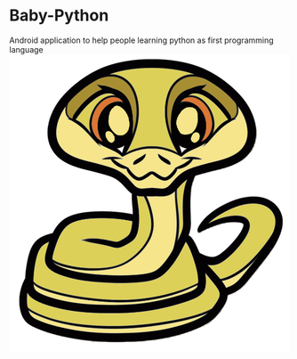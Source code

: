 # Baby-Python
Android application to help people learning python as first programming language
![alt text](images/logo.png)